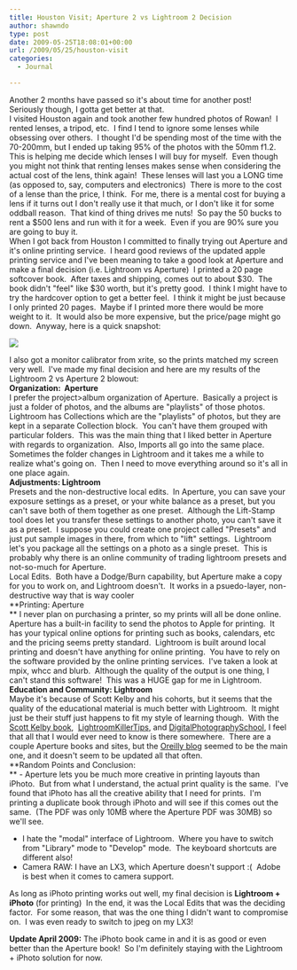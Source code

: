 ```yaml
---
title: Houston Visit; Aperture 2 vs Lightroom 2 Decision
author: shawndo
type: post
date: 2009-05-25T18:08:01+00:00
url: /2009/05/25/houston-visit
categories:
  - Journal

---
```

Another 2 months have passed so it's about time for another post!  Seriously though, I gotta get better at that.  
I visited Houston again and took another few hundred photos of Rowan!  I rented lenses, a tripod, etc.  I find I tend to ignore some lenses while obsessing over others.  I thought I'd be spending most of the time with the 70-200mm, but I ended up taking 95% of the photos with the 50mm f1.2.  This is helping me decide which lenses I will buy for myself.  Even though you might not think that renting lenses makes sense when considering the actual cost of the lens, think again!  These lenses will last you a LONG time (as opposed to, say, computers and electronics)  There is more to the cost of a lense than the price, I think.  For me, there is a mental cost for buying a lens if it turns out I don't really use it that much, or I don't like it for some oddball reason.  That kind of thing drives me nuts!  So pay the 50 bucks to rent a $500 lens and run with it for a week.  Even if you are 90% sure you are going to buy it.  
When I got back from Houston I committed to finally trying out Aperture and it's online printing service.  I heard good reviews of the updated apple printing service and I've been meaning to take a good look at Aperture and make a final decision (i.e. Lightroom vs Aperture)  I printed a 20 page softcover book.  After taxes and shipping, comes out to about $30.  The book didn't "feel" like $30 worth, but it's pretty good.  I think I might have to try the hardcover option to get a better feel.  I think it might be just because I only printed 20 pages.  Maybe if I printed more there would be more weight to it.  It would also be more expensive, but the price/page might go down.  Anyway, here is a quick snapshot:

![](/images/2009/05/apple-print.jpg)

I also got a monitor calibrator from xrite, so the prints matched my screen very well.  I've made my final decision and here are my results of the Lightroom 2 vs Aperture 2 blowout:  
**Organization:  Aperture**  
I prefer the project>album organization of Aperture.  Basically a project is just a folder of photos, and the albums are "playlists" of those photos.  Lightroom has Collections which are the "playlists" of photos, but they are kept in a separate Collection block.  You can't have them grouped with particular folders.  This was the main thing that I liked better in Aperture with regards to organization.  Also, Imports all go into the same place.  Sometimes the folder changes in Lightroom and it takes me a while to realize what's going on.  Then I need to move everything around so it's all in one place again.  
**Adjustments: Lightroom**  
Presets and the non-destructive local edits.  In Aperture, you can save your exposure settings as a preset, or your white balance as a preset, but you can't save both of them together as one preset.  Although the Lift-Stamp tool does let you transfer these settings to another photo, you can't save it as a preset.  I suppose you could create one project called "Presets" and just put sample images in there, from which to "lift" settings.  Lightroom let's you package all the settings on a photo as a single preset.  This is probably why there is an online community of trading lightroom presets and not-so-much for Aperture.  
Local Edits.  Both have a Dodge/Burn capability, but Aperture make a copy for you to work on, and Lightroom doesn't.  It works in a psuedo-layer, non-destructive way that is way cooler  
**Printing: Aperture  
** I never plan on purchasing a printer, so my prints will all be done online.  Aperture has a built-in facility to send the photos to Apple for printing.  It has your typical online options for printing such as books, calendars, etc and the pricing seems pretty standard.  Lightroom is built around local printing and doesn't have anything for online printing.  You have to rely on the software provided by the online printing services.  I've taken a look at mpix, whcc and blurb.  Although the quality of the output is one thing, I can't stand this software!  This was a HUGE gap for me in Lightroom.  
**Education and Community: Lightroom**  
Maybe it's because of Scott Kelby and his cohorts, but it seems that the quality of the educational material is much better with Lightroom.  It might just be their stuff just happens to fit my style of learning though.  With the [Scott Kelby book][1],  [LightroomKillerTips][2], and [DigitalPhotographySchool][3], I feel that all that I would ever need to know is there somewhere.  There are a couple Aperture books and sites, but the [Oreilly blog][4] seemed to be the main one, and it doesn't seem to be updated all that often.  
**Random Points and Conclusion:  
** - Aperture lets you be much more creative in printing layouts than iPhoto.  But from what I understand, the actual print quality is the same.  I've found that iPhoto has all the creative ability that I need for prints.  I'm printing a duplicate book through iPhoto and will see if this comes out the same.  (The PDF was only 10MB where the Aperture PDF was 30MB) so we'll see.  
- I hate the "modal" interface of Lightroom.  Where you have to switch from "Library" mode to "Develop" mode.  The keyboard shortcuts are different also!  
- Camera RAW: I have an LX3, which Aperture doesn't support :(  Adobe is best when it comes to camera support.

As long as iPhoto printing works out well, my final decision is **Lightroom + iPhoto** (for printing)  In the end, it was the Local Edits that was the deciding factor.  For some reason, that was the one thing I didn't want to compromise on.  I was even ready to switch to jpeg on my LX3!

**Update April 2009:** The iPhoto book came in and it is as good or even better than the Aperture book!  So I'm definitely staying with the Lightroom + iPhoto solution for now.

 [1]: http://www.kelbytraining.com/product/adobe-photoshop-lightroom-20-book-for-digital-photographers.html
 [2]: http://www.lightroomkillertips.com/
 [3]: http://digital-photography-school.com
 [4]: http://digitalmedia.oreilly.com/aperture/